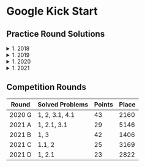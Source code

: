 # Google Kick Start

## Practice Round Solutions
<details>
<summary>1. 2018</summary>
  <ul>
    <li>Round A</li>
    <ul>
      <li>Question 1 => SOLVED</li>
      <li>Question 2 => </li>
      <li>Question 3 => </li>
    </ul>
  </ul>
</details>
<details>
<summary>1. 2019</summary>
 <ul>
    <li>Round A</li>
    <ul>
      <li>Question 1 => SOLVED</li>
      <li>Question 2 => </li>
      <li>Question 3 => </li>
    </ul>
    <li>Round B</li>
    <ul>
      <li>Question 1 => TEST 1</li>
      <li>Question 2 => </li>
      <li>Question 3 => </li>
    </ul>
  </ul>
</details>
<details>
<summary>1. 2020</summary>
 <ul>
    <li>Round A</li>
    <ul>
      <li>Question 1 => SOLVED</li>
      <li>Question 2 => SOLVED</li>
      <li>Question 3 => TEST 1</li>
      <li>Question 4 => </li>
    </ul>
    <li>Round B</li>
    <ul>
      <li>Question 1 => SOLVED</li>
      <li>Question 2 => SOLVED</li>
      <li>Question 3 => </li>
      <li>Question 4 => </li>
    </ul>
    <li>Round C</li>
    <ul>
      <li>Question 1 => SOLVED</li>
      <li>Question 2 => </li>
      <li>Question 3 => </li>
      <li>Question 4 => </li>
    </ul>
    <li>Round D</li>
    <ul>
      <li>Question 1 => SOLVED</li>
      <li>Question 2 => </li>
      <li>Question 3 => </li>
      <li>Question 4 => </li>
    </ul>
    <li>Round E</li>
    <ul>
      <li>Question 1 => SOLVED</li>
      <li>Question 2 => SOLVED</li>
      <li>Question 3 => </li>
      <li>Question 4 => </li>
    </ul>
    <li>Round F</li>
    <ul>
      <li>Question 1 => SOLVED</li>
      <li>Question 2 => SOLVED</li>
      <li>Question 3 => </li>
      <li>Question 4 => </li>
    </ul>
    <li>Round G</li>
    <ul>
      <li>Question 1 => SOLVED</li>
      <li>Question 2 => SOLVED</li>
      <li>Question 3 => TEST 1</li>
      <li>Question 4 => </li>
    </ul>
    <li>Round H</li>
    <ul>
      <li>Question 1 => SOLVED</li>
      <li>Question 2 => TEST 1</li>
      <li>Question 3 => </li>
      <li>Question 4 => </li>
    </ul>
  </ul>
</details>
<details>
<summary>1. 2021</summary>
 <ul>
    <li>Round A</li>
    <ul>
      <li>Question 1 => SOLVED</li>
      <li>Question 2 => SOLVED</li>
      <li>Question 3 => SOLVED</li>
      <li>Question 4 => </li>
    </ul>
    <li>Round B</li>
    <ul>
      <li>Question 1 => SOLVED</li>
      <li>Question 2 => </li>
      <li>Question 3 => SOLVED</li>
      <li>Question 4 => </li>
    </ul>
    <li>Round C</li>
    <ul>
      <li>Question 1 => SOLVED</li>
      <li>Question 2 => SOLVED</li>
      <li>Question 3 => </li>
      <li>Question 4 => SOLVED</li>
    </ul>
    <li>Round D</li>
    <ul>
      <li>Question 1 => SOLVED</li>
      <li>Question 2 => TEST 1</li>
      <li>Question 3 => </li>
      <li>Question 4 => SOLVED</li>
    </ul>
  </ul>
</details>

## Competition Rounds
| Round  | Solved Problems | Points | Place |
|--------|-----------------|--------|-------|
| 2020 G | 1, 2, 3.1, 4.1  | 43     | 2160  |
| 2021 A | 1, 2.1, 3.1     | 29     | 5146  |
| 2021 B | 1, 3            | 42     | 1406  |
| 2021 C | 1.1, 2          | 25     | 3169  |
| 2021 D | 1, 2.1          | 23     | 2822  |
